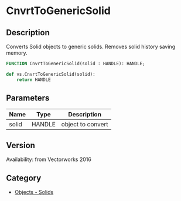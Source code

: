 # CnvrtToGenericSolid

## Description
Converts Solid objects to generic solids. Removes solid history saving memory.

```pascal
FUNCTION CnvrtToGenericSolid(solid : HANDLE): HANDLE;
```

```python
def vs.CnvrtToGenericSolid(solid):
    return HANDLE
```

## Parameters
|Name|Type|Description|
|---|---|---|
|solid|HANDLE|object to convert|

## Version
Availability: from Vectorworks 2016

## Category
* [Objects - Solids](../Categories/Objects%20-%20Solids.md)

